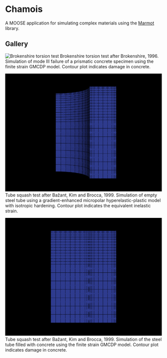 Chamois
=====

A MOOSE application for simulating complex materials using the [Marmot](https://github.com/MAteRialMOdelingToolbox/marmot) library.

## Gallery

![Brokenshire torsion test](share/brokenshire_animation.gif)
Brokenshire torsion test after Brokenshire, 1996.
Simulation of mode III failure of a prismatic concrete specimen using the finite strain GMCDP model.
Contour plot indicates damage in concrete.

![Tube_squash test](share/tube.gif)
Tube squash test after Bažant, Kim and Brocca, 1999.
Simulation of empty steel tube using a gradient-enhanced micropolar hyperelastic-plastic model with isotropic hardening.
Contour plot indicates the equivalent inelastic strain.

![Concrete_tube test](share/concrete_tube.gif)
Tube squash test after Bažant, Kim and Brocca, 1999.
Simulation of the steel tube filled with concrete using the finite strain GMCDP model.
Contour plot indicates damage in concrete.
